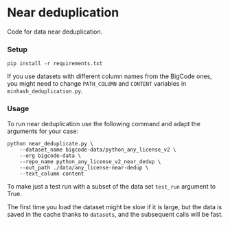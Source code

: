 # Near deduplication

Code for data near deduplication.

### Setup 
````
pip install -r requirements.txt
````

If you use datasets with different column names from the BigCode ones, you might need to change `PATH_COLUMN` and `CONTENT` variables in `minhash_deduplication.py`. 

### Usage 
To run near deduplication use the following command and adapt the arguments for your case:
````
python near_deduplicate.py \
    --dataset_name bigcode-data/python_any_license_v2 \
    --org bigcode-data \
    --repo_name python_any_license_v2_near_dedup \
    --out_path ./data/any_license-near-dedup \
    --text_column content 
```` 
To make just a test run with a subset of the data set `test_run` argument to True. 

The first time you load the dataset might be slow if it is large, but the data is saved in the cache thanks to `datasets`, and the subsequent calls will be fast.
